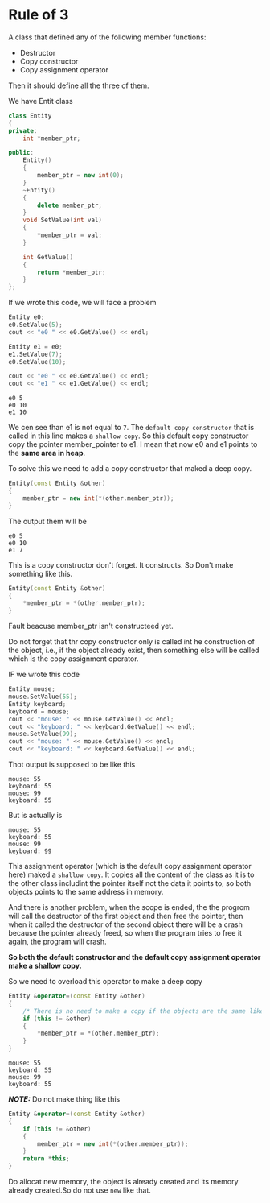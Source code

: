 # Rule of 3

A class that defined any of the following member functions:

* Destructor
* Copy constructor
* Copy assignment operator

Then it should define all the three of them.

We have Entit class

```cpp
class Entity
{
private:
    int *member_ptr;

public:
    Entity()
    {
        member_ptr = new int(0);
    }
    ~Entity()
    {
        delete member_ptr;
    }
    void SetValue(int val)
    {
        *member_ptr = val;
    }

    int GetValue()
    {
        return *member_ptr;
    }
};
```

If we wrote this code, we will face a problem

```cpp
Entity e0;
e0.SetValue(5);
cout << "e0 " << e0.GetValue() << endl;

Entity e1 = e0;
e1.SetValue(7);
e0.SetValue(10);

cout << "e0 " << e0.GetValue() << endl;
cout << "e1 " << e1.GetValue() << endl;
```

```
e0 5
e0 10
e1 10
```

We cen see than e1 is not equal to ```7```. The ```default copy constructor``` that is called in this line makes a ```shallow copy```. So this default copy constructor copy the pointer member_pointer to e1. I mean that now e0 and e1 points to the **same area in heap**.

To solve this we need to add a copy constructor that maked a deep copy.

```cpp
Entity(const Entity &other)
{
    member_ptr = new int(*(other.member_ptr));
}
```

The output them will be

```
e0 5
e0 10
e1 7
```

This is a copy constructor don't forget. It constructs. So Don't make something like this.

```cpp
Entity(const Entity &other)
{
    *member_ptr = *(other.member_ptr);
}
```

Fault beacuse member_ptr isn't constructeed yet.

Do not forget that thr copy constructor only is called int he construction of the object, i.e., if the object already exist, then something else will be called which is the copy assignment operator.

IF we wrote this code

```cpp
Entity mouse;
mouse.SetValue(55);
Entity keyboard;
keyboard = mouse;
cout << "mouse: " << mouse.GetValue() << endl;
cout << "keyboard: " << keyboard.GetValue() << endl;
mouse.SetValue(99);
cout << "mouse: " << mouse.GetValue() << endl;
cout << "keyboard: " << keyboard.GetValue() << endl;
```

Thot output is supposed to be like this

```
mouse: 55
keyboard: 55
mouse: 99
keyboard: 55
```

But is actually is

```
mouse: 55
keyboard: 55
mouse: 99
keyboard: 99
```

This assignment operator (which is the default copy assignment operator here) maked a ```shallow copy```. It copies all the content of the class as it is to the other class includint the pointer itself not the data it points to, so both objects points to the same address in memory.

And there is another problem, when the scope is ended, the the progrom will call the destructor of the first object and then free the pointer, then when it called the destructor of the second object there will be a crash because the pointer already freed, so when the program tries to free it again, the program will crash.

**So both the default constructor and the default copy assignment operator make a shallow copy.**

So we need to overload this operator to make a deep copy

```cpp
Entity &operator=(const Entity &other)
{
    /* There is no need to make a copy if the objects are the same like making this (mouse = mouse)*/
    if (this != &other)
    {
        *member_ptr = *(other.member_ptr);
    }
}
```

```
mouse: 55
keyboard: 55
mouse: 99
keyboard: 55
```

**_NOTE:_** Do not make thing like this

```cpp
Entity &operator=(const Entity &other)
{
    if (this != &other)
    {
        member_ptr = new int(*(other.member_ptr));
    }
    return *this;
}
```

Do allocat new memory, the object is already created and its memory already created.So do not use ```new``` like that.
